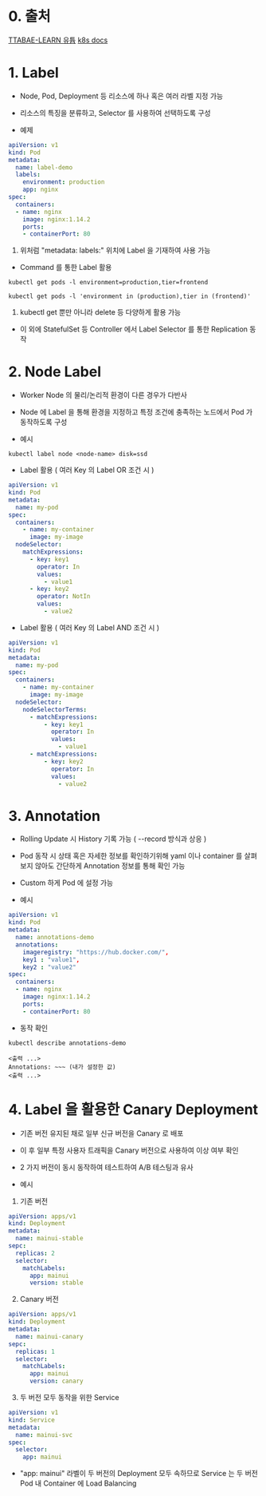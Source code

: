 
# 0. 출처
[TTABAE-LEARN 유튭](https://www.youtube.com/watch?v=yf5syEBAg2Y&list=PLApuRlvrZKohaBHvXAOhUD-RxD0uQ3z0c&index=30)
[k8s docs](https://kubernetes.io/docs/)


# 1. Label
- Node, Pod, Deployment 등 리소스에 하나 혹은 여러 라벨 지정 가능
- 리소스의 특징을 분류하고, Selector 를 사용하여 선택하도록 구성


- 예제
```yaml
apiVersion: v1
kind: Pod
metadata:
  name: label-demo
  labels:
    environment: production
    app: nginx
spec:
  containers:
  - name: nginx
    image: nginx:1.14.2
    ports:
    - containerPort: 80
```
1) 위처럼 "metadata: labels:" 위치에 Label 을 기재하여 사용 가능


- Command 를 통한 Label 활용
```shell
kubectl get pods -l environment=production,tier=frontend

kubectl get pods -l 'environment in (production),tier in (frontend)'
```
1) kubectl get 뿐만 아니라 delete 등 다양하게 활용 가능


- 이 외에 StatefulSet 등 Controller 에서 Label Selector 를 통한 Replication 동작


# 2. Node Label
- Worker Node 의 물리/논리적 환경이 다른 경우가 다반사
- Node 에 Label 을 통해 환경을 지정하고 특정 조건에 충족하는 노드에서 Pod 가 동작하도록 구성


- 예시
```Shell
kubectl label node <node-name> disk=ssd
```


- Label 활용 ( 여러 Key 의 Label OR 조건 시 ) 
``` yaml
apiVersion: v1
kind: Pod
metadata:
  name: my-pod
spec:
  containers:
    - name: my-container
      image: my-image
  nodeSelector:
    matchExpressions:
      - key: key1
        operator: In
        values:
          - value1
      - key: key2
        operator: NotIn
        values:
          - value2
```

- Label 활용 ( 여러 Key 의 Label AND 조건 시 ) 
``` yaml
apiVersion: v1
kind: Pod
metadata:
  name: my-pod
spec:
  containers:
    - name: my-container
      image: my-image
  nodeSelector:
    nodeSelectorTerms:
      - matchExpressions:
          - key: key1
            operator: In
            values:
              - value1
      - matchExpressions:
          - key: key2
            operator: In
            values:
              - value2
```


# 3. Annotation
- Rolling Update 시 History 기록 가능 ( --record 방식과 상응 )
- Pod 동작 시 상태 혹은 자세한 정보를 확인하기위해 yaml 이나 container 를 살펴보지 않아도 간단하게 Annotation 정보를 통해 확인 가능
- Custom 하게 Pod 에 설정 가능


- 예시
```yaml
apiVersion: v1
kind: Pod
metadata:
  name: annotations-demo
  annotations:
    imageregistry: "https://hub.docker.com/",
    key1 : "value1",
    key2 : "value2"
spec:
  containers:
  - name: nginx
    image: nginx:1.14.2
    ports:
    - containerPort: 80
```


- 동작 확인
```shell
kubectl describe annotations-demo

<출력 ...>
Annotations: ~~~ (내가 설정한 값)
<출력 ...>
```


# 4. Label 을 활용한 Canary Deployment
- 기존 버전 유지된 채로 일부 신규 버전을 Canary 로 배포
- 이 후 일부 특정 사용자 트래픽을 Canary 버전으로 사용하여 이상 여부 확인
- 2 가지 버전이 동시 동작하여 테스트하여 A/B 테스팅과 유사


- 예시
1) 기존 버전
```yaml
apiVersion: apps/v1
kind: Deployment
metadata:
  name: mainui-stable
sepc:
  replicas: 2
  selector:
    matchLabels:
      app: mainui
      version: stable
```

2) Canary 버전
```yaml
apiVersion: apps/v1
kind: Deployment
metadata:
  name: mainui-canary
sepc:
  replicas: 1
  selector:
    matchLabels:
      app: mainui
      version: canary
```

3) 두 버전 모두 동작을 위한 Service
```yaml
apiVersion: v1
kind: Service
metadata:
  name: mainui-svc
spec:
  selector:
    app: mainui
```

- "app: mainui" 라벨이 두 버전의 Deployment 모두 속하므로 Service 는 두 버전 Pod 내 Container 에 Load Balancing 